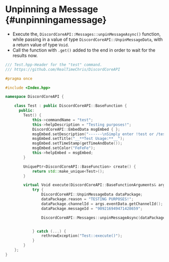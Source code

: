 Unpinning a Message {#unpinningamessage}
============
- Execute the, `DiscordCoreAPI::Messages::unpinMessageAsync()` function, while passing in a value of type `DiscordCoreAPI::UnpinMessageData`, with a return value of type `Void`.
- Call the function with `.get()` added to the end in order to wait for the results now.

```cpp
/// Test.hpp-Header for the "test" command.
/// https://github.com/RealTimeChris/DiscordCoreAPI

#pragma once

#include <Index.hpp>

namespace DiscordCoreAPI {

	class Test : public DiscordCoreAPI::BaseFunction {
	  public:
		Test() {
			this->commandName = "test";
			this->helpDescription = "Testing purposes!";
			DiscordCoreAPI::EmbedData msgEmbed { };
			msgEmbed.setDescription("------\nSimply enter !test or /test!\n------");
			msgEmbed.setTitle("__**Test Usage:**__");
			msgEmbed.setTimeStamp(getTimeAndDate());
			msgEmbed.setColor("FeFeFe");
			this->helpEmbed = msgEmbed;
		}

		UniquePtr<DiscordCoreAPI::BaseFunction> create() {
			return std::make_unique<Test>();
		}

		virtual Void execute(DiscordCoreAPI::BaseFunctionArguments& args) {
			try {
				DiscordCoreAPI::UnpinMessageData dataPackage;
				dataPackage.reason = "TESTING PURPOSES!";
				dataPackage.channelId = args.eventData.getChannelId();
				dataPackage.messageId = "909216949471428659";

				DiscordCoreAPI::Messages::unpinMessageAsync(dataPackage).get();


			} catch (...) {
				rethrowException("Test::execute()");
			}
		}
	};
}
```
